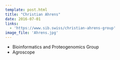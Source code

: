 ```yaml
---
template: post.html
title: "Christian Ahrens"
date: 2016-07-01
links:
  - 'https://www.sib.swiss/christian-ahrens-group'
image_file: 'Ahrens.jpg'
---
```


* Bioinformatics and Proteogenomics Group
* Agroscope

<!--more-->

